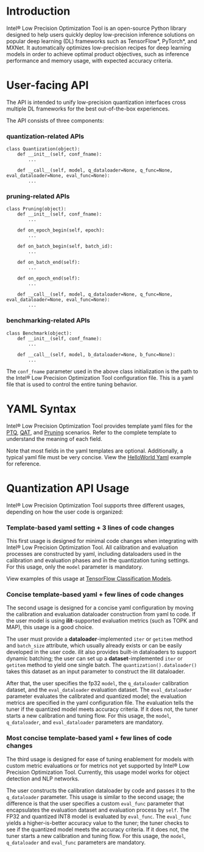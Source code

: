 Introduction
=========================================

Intel® Low Precision Optimization Tool is an open-source Python library designed to help users quickly deploy low-precision inference solutions on popular deep learning (DL) frameworks such as TensorFlow\*, PyTorch\*, and MXNet. It automatically optimizes low-precision recipes for deep learning models in order to achieve optimal product objectives, such as inference performance and memory usage, with expected accuracy criteria.


# User-facing API

The API is intended to unify low-precision quantization interfaces cross multiple DL frameworks for the best out-of-the-box experiences.

The API consists of three components:

### quantization-related APIs
```
class Quantization(object):
    def __init__(self, conf_fname):
        ...

    def __call__(self, model, q_dataloader=None, q_func=None, eval_dataloader=None, eval_func=None):
        ...

```

### pruning-related APIs
```
class Pruning(object):
    def __init__(self, conf_fname):
        ...

    def on_epoch_begin(self, epoch):
        ...

    def on_batch_begin(self, batch_id):
        ...

    def on_batch_end(self):
        ...

    def on_epoch_end(self):
        ...

    def __call__(self, model, q_dataloader=None, q_func=None, eval_dataloader=None, eval_func=None):
        ...
```

### benchmarking-related APIs
```
class Benchmark(object):
    def __init__(self, conf_fname):
        ...

    def __call__(self, model, b_dataloader=None, b_func=None):
        ...
```

The `conf_fname` parameter used in the above class initialization is the path to the Intel® Low Precision Optimization Tool configuration file. This is a yaml file that is used to control the entire tuning behavior.

# YAML Syntax

Intel® Low Precision Optimization Tool provides template yaml files for the [PTQ](../ilit/template/ptq.yaml), [QAT](../ilit/template/qat.yaml), and [Pruning](../ilit/template/pruning.yaml) scenarios. Refer to the complete template to understand the meaning of each field.

Note that most fields in the yaml templates are optional. Additionally, a typical yaml file must be very concise. View the [HelloWorld Yaml](../examples/helloworld/tf2.x/conf.yaml) example for reference.

# Quantization API Usage

Intel® Low Precision Optimization Tool supports three different usages, depending on how the user code is organized:

### Template-based yaml setting + 3 lines of code changes

This first usage is designed for minimal code changes when integrating with Intel® Low Precision Optimization Tool. All calibration and evaluation processes are constructed by yaml, including dataloaders used in the calibration and evaluation phases and in the quantization tuning settings. For this usage, only the `model` parameter is mandatory.

View examples of this usage at [TensorFlow Classification Models](../examples/tensorflow/image_recognition/README.md).

### Concise template-based yaml + few lines of code changes

The second usage is designed for a concise yaml configuration by moving the calibration and evaluation dataloader construction from yaml to code. If the user model is using **ilit**-supported evaluation metrics (such as TOPK and MAP), this usage is a good choice.

The user must provide a **dataloader**-implemented `iter` or `getitem` method and `batch_size` attribute, which usually already exists or can be easily developed in the user code. ilit also provides built-in dataloaders to support dynamic batching; the user can set up a **dataset**-implemented `iter` or `getitem` method to yield one single batch. The `quantization().dataloader()` takes this dataset as an input parameter to construct the ilit dataloader.

After that, the user specifies the fp32 `model`, the `q_dataloader` calibration dataset, and the `eval_dataloader` evaluation dataset. The `eval_dataloader` parameter evaluates the calibrated and quantized model; the evaluation metrics are specified in the yaml configuration file. The evaluation tells the tuner if the quantized model meets accuracy criteria. If it does not, the tuner starts a new calibration and tuning flow. For this usage, the `model`, `q_dataloader`, and `eval_dataloader` parameters are mandatory.

### Most concise template-based yaml + few lines of code changes

The third usage is designed for ease of tuning enablement for models with custom metric evaluations or for metrics not yet supported by Intel® Low Precision Optimization Tool. Currently, this usage model works for object detection and NLP networks.

The user constructs the calibration dataloader by code and passes it to the `q_dataloader` parameter. This usage is similar to the second usage; the difference is that the user specifies a custom `eval_func` parameter that encapsulates the evaluation dataset and evaluation process by `self`. The FP32 and quantized INT8 model is evaluated by `eval_func`. The `eval_func` yields a higher-is-better accuracy value to the tuner; the tuner checks to see if the quantized model meets the accuracy criteria. If it does not, the tuner starts a new calibration and tuning flow. For this usage, the `model`, `q_dataloader` and `eval_func` parameters are mandatory.

